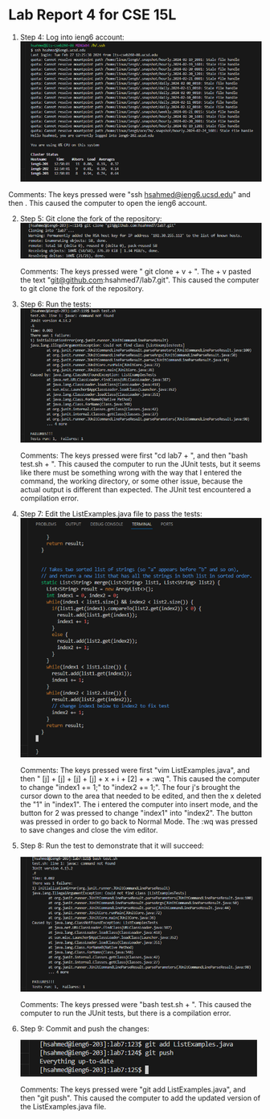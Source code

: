 # Lab Report 4 for CSE 15L
1) Step 4: Log into ieng6 account:
   ![Image](lab7,cse15Lscreenshot1.png)


Comments: The keys pressed were "ssh hsahmed@ieng6.ucsd.edu" and then <enter>. This caused the computer to open the ieng6 account.

2) Step 5: Git clone the fork of the repository:
   ![Image](lab7,cse15Lscreenshot2.png)


   Comments: The keys pressed were " git clone <ctrl> + v + <enter>". The <ctrl> + v pasted the text "git@github.com:hsahmed7/lab7.git". This caused the computer to git clone the fork of the repository.

3) Step 6: Run the tests:
   ![Image](lab7,cse15Lscreenshot3.png)

   Comments: The keys pressed were first "cd lab7 + <enter>", and then "bash test.sh + <enter>". This caused the computer to run the JUnit tests, but it seems like there must be something wrong with the way that I entered the command, the working directory, or some other issue, because the actual output is different than expected. The JUnit test encountered a compilation error.


4) Step 7: Edit the ListExamples.java file to pass the tests:
   ![Image](lab7,cse15Lscreenshot4.png)

   Comments: The keys pressed were first "vim ListExamples.java", and then " [j] + [j] + [j] + [j] + x + i + [2] + <esc> + :wq ". This caused the computer to change "index1 += 1;" to "index2 += 1;". The four j's brought the cursor down to the area that needed to be edited, and then the x deleted the "1" in "index1". The i entered the computer into insert mode, and the button for 2 was pressed to change "index1" into "index2". The <esc> button was pressed in order to go back to Normal Mode. The :wq was pressed to save changes and close the vim editor.


5) Step 8: Run the test to demonstrate that it will succeed:
   
   ![Image](lab7,cse15Lscreenshot5.png)

   Comments: The keys pressed were "bash test.sh + <enter>". This caused the computer to run the JUnit tests, but there is a compilation error.


6) Step 9: Commit and push the changes:
   
   ![Image](lab7,cse15Lscreenshot6.png)

   Comments: The keys pressed were "git add ListExamples.java", and then "git push". This caused the computer to add the updated version of the ListExamples.java file.
